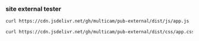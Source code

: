 ### site external tester

```bash
curl https://cdn.jsdelivr.net/gh/multicam/pub-external/dist/js/app.js
```

```bash
curl https://cdn.jsdelivr.net/gh/multicam/pub-external/dist/css/app.css
```

